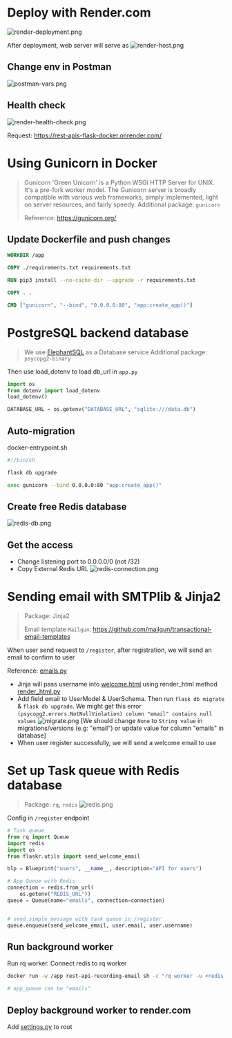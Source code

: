 # Deploy with Render.com

![render-deployment.png](media%2Frender-deployment.png)

After deployment, web server will serve as 
![render-host.png](media%2Frender-host.png)

## Change env in Postman
![postman-vars.png](media%2Fpostman-vars.png)


## Health check
![render-health-check.png](media%2Frender-health-check.png)

Request: https://rest-apis-flask-docker.onrender.com/

# Using Gunicorn in Docker
> Gunicorn 'Green Unicorn' is a Python WSGI HTTP Server for UNIX. It's a pre-fork worker model. The Gunicorn server is broadly compatible with various web frameworks, simply implemented, light on server resources, and fairly speedy.
> Additional package: `gunicorn`
> 
> Reference: https://gunicorn.org/

## Update Dockerfile and push changes
```Dockerfile
WORKDIR /app

COPY ./requirements.txt requirements.txt

RUN pip3 install --no-cache-dir --upgrade -r requirements.txt

COPY . .

CMD ["gunicorn", "--bind", "0.0.0.0:80", "app:create_app()"]
```

# PostgreSQL backend database
> We use [ElephantSQL](https://www.elephantsql.com/) as a Database service
> Additional package: `psycopg2-binary` 

Then use load_dotenv to load db_url in `app.py`

```python
import os
from dotenv import load_dotenv
load_dotenv()

DATABASE_URL = os.getenv("DATABASE_URL", "sqlite:///data.db")
```

## Auto-migration
docker-entrypoint.sh
```bash
#!/bin/sh

flask db upgrade

exec gunicorn --bind 0.0.0.0:80 "app:create_app()"
```

## Create free Redis database
![redis-db.png](media%2Fredis-db.png)

## Get the access
- Change listening port to 0.0.0.0/0 (not /32)
- Copy External Redis URL
![redis-connection.png](media%2Fredis-connection.png)

# Sending email with SMTPlib & Jinja2
> Package: Jinja2
> 
> Email template `Mailgun`: https://github.com/mailgun/transactional-email-templates

When user send request to `/register`, after registration, we will send an email to confirm to user

Reference: [emails.py](flaskr%2Futils%2Femails.py)
- Jinja will pass username into [welcome.html](flaskr%2Ftemplates%2Fwelcome.html) using render_html method [render_html.py](flaskr%2Futils%2Frender_html.py)
- Add field email to UserModel & UserSchema. Then run `flask db migrate` & `flask db upgrade`. We might get this error `(psycopg2.errors.NotNullViolation) column "email" contains null values`
![migrate.png](media%2Fmigrate.png)
[We should change `None` to `String value` in migrations/versions (e.g: "email") or update value for column "emails" in database]
- When user register successfully, we will send a welcome email to use 

# Set up Task queue with Redis database
> Package: `rq`, `redis`
![redis.png](media%2Fredis.png)

Config in `/register` endpoint
```python
# Task queue
from rq import Queue
import redis
import os
from flaskr.utils import send_welcome_email

blp = Blueprint("users", __name__, description="API for users")

# App Queue with Redis
connection = redis.from_url(
    os.getenv("REDIS_URL"))
queue = Queue(name="emails", connection=connection)


# send simple message with task queue in /register
queue.enqueue(send_welcome_email, user.email, user.username)
```

## Run background worker

Run rq worker. Connect redis to rq worker
```bash
docker run -w /app rest-api-recording-email sh -c "rq worker -u <redis_Url> <app_queue>"

# app_queue can be "emails"
```

## Deploy background worker to render.com
Add [settings.py](settings.py) to root
